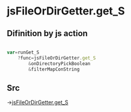 # jsFileOrDirGetter.get_S

## Difinition by js action

```js.js

var=runGet_S
	?func=jsFileOrDirGetter.get_S
		&onDirectoryPickBoolean
		&filterMapConString
```

## Src

->[jsFileOrDirGetter.get_S](https://github.com/puutaro/CommandClick/blob/master/app/src/main/java/com/puutaro/commandclick/fragment_lib/terminal_fragment/js_interface/toolbar/JsFileOrDirGetter.kt#L31)


